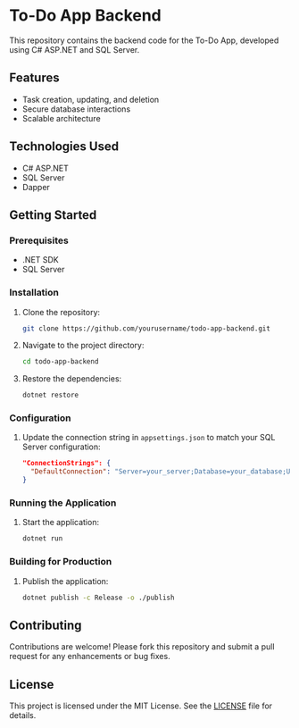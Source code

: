# To-Do App Backend

This repository contains the backend code for the To-Do App, developed using C# ASP.NET and SQL Server.

## Features

- Task creation, updating, and deletion
- Secure database interactions
- Scalable architecture

## Technologies Used

- C# ASP.NET
- SQL Server
- Dapper

## Getting Started

### Prerequisites

- .NET SDK
- SQL Server

### Installation

1. Clone the repository:
    ```bash
    git clone https://github.com/yourusername/todo-app-backend.git
    ```
2. Navigate to the project directory:
    ```bash
    cd todo-app-backend
    ```
3. Restore the dependencies:
    ```bash
    dotnet restore
    ```

### Configuration

1. Update the connection string in `appsettings.json` to match your SQL Server configuration:
    ```json
    "ConnectionStrings": {
      "DefaultConnection": "Server=your_server;Database=your_database;User Id=your_user_id;Password=your_password;"
    }
    ```

### Running the Application


1. Start the application:
    ```bash
    dotnet run
    ```

### Building for Production

1. Publish the application:
    ```bash
    dotnet publish -c Release -o ./publish
    ```

## Contributing

Contributions are welcome! Please fork this repository and submit a pull request for any enhancements or bug fixes.

## License

This project is licensed under the MIT License. See the [LICENSE](./LICENSE) file for details.
